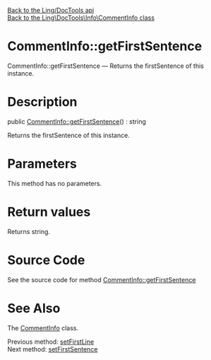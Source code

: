 [Back to the Ling/DocTools api](https://github.com/lingtalfi/DocTools/blob/master/doc/api/Ling/DocTools.md)<br>
[Back to the Ling\DocTools\Info\CommentInfo class](https://github.com/lingtalfi/DocTools/blob/master/doc/api/Ling/DocTools/Info/CommentInfo.md)


CommentInfo::getFirstSentence
================



CommentInfo::getFirstSentence — Returns the firstSentence of this instance.




Description
================


public [CommentInfo::getFirstSentence](https://github.com/lingtalfi/DocTools/blob/master/doc/api/Ling/DocTools/Info/CommentInfo/getFirstSentence.md)() : string




Returns the firstSentence of this instance.




Parameters
================

This method has no parameters.


Return values
================

Returns string.








Source Code
===========
See the source code for method [CommentInfo::getFirstSentence](/blob/master/Info/CommentInfo.php#L317-L320)


See Also
================

The [CommentInfo](https://github.com/lingtalfi/DocTools/blob/master/doc/api/Ling/DocTools/Info/CommentInfo.md) class.

Previous method: [setFirstLine](https://github.com/lingtalfi/DocTools/blob/master/doc/api/Ling/DocTools/Info/CommentInfo/setFirstLine.md)<br>Next method: [setFirstSentence](https://github.com/lingtalfi/DocTools/blob/master/doc/api/Ling/DocTools/Info/CommentInfo/setFirstSentence.md)<br>

